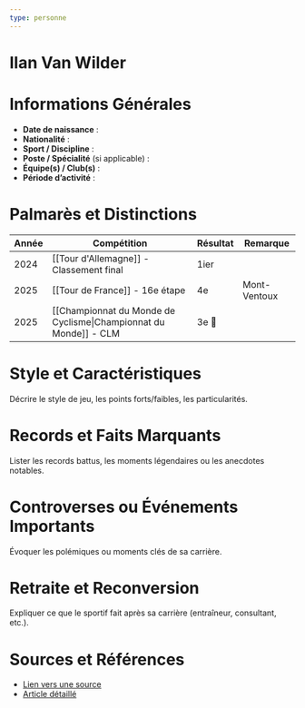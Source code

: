 ```yaml
---
type: personne
---
```


# Ilan Van Wilder

# Informations Générales
- **Date de naissance** :  
- **Nationalité** :  
- **Sport / Discipline** :  
- **Poste / Spécialité** (si applicable) :  
- **Équipe(s) / Club(s)** :  
- **Période d’activité** :  

# Palmarès et Distinctions
| Année | Compétition                                                      | Résultat | Remarque     |
| ----- | ---------------------------------------------------------------- | -------- | ------------ |
| 2024  | [[Tour d'Allemagne]] - Classement final                          | 1ier     |              |
| 2025  | [[Tour de France]] - 16e étape                                   | 4e       | Mont-Ventoux |
| 2025  | [[Championnat du Monde de Cyclisme\|Championnat du Monde]] - CLM | 3e 🥉    |              |

# Style et Caractéristiques
Décrire le style de jeu, les points forts/faibles, les particularités.

# Records et Faits Marquants
Lister les records battus, les moments légendaires ou les anecdotes notables.

# Controverses ou Événements Importants
Évoquer les polémiques ou moments clés de sa carrière.

# Retraite et Reconversion
Expliquer ce que le sportif fait après sa carrière (entraîneur, consultant, etc.).

# Sources et Références
- [Lien vers une source](#)
- [Article détaillé](#)
